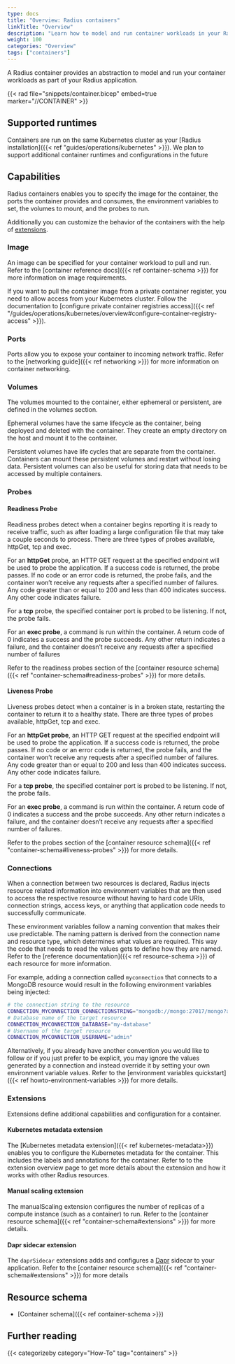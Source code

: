 ```yaml
---
type: docs
title: "Overview: Radius containers"
linkTitle: "Overview"
description: "Learn how to model and run container workloads in your Radius application"
weight: 100
categories: "Overview"
tags: ["containers"]
---
```


A Radius container provides an abstraction to model and run your container workloads as part of your Radius application. 

{{< rad file="snippets/container.bicep" embed=true marker="//CONTAINER" >}}

## Supported runtimes

Containers are run on the same Kubernetes cluster as your [Radius installation]({{< ref "guides/operations/kubernetes" >}}). We plan to support additional container runtimes and configurations in the future

## Capabilities

Radius containers enables you to specify the image for the container, the ports the container provides and consumes, the environment variables to set, the volumes to mount, and the probes to run.

Additionally you can customize the behavior of the containers with the help of [extensions](#extensions).

### Image

An image can be specified for your container workload to pull and run. Refer to the [container reference docs]({{< ref container-schema >}}) for more information on image requirements.

If you want to pull the container image from a private container register, you need to allow access from your Kubernetes cluster. Follow the documentation to [configure private container registries access]({{< ref "/guides/operations/kubernetes/overview#configure-container-registry-access" >}}).

### Ports

Ports allow you to expose your container to incoming network traffic. Refer to the [networking guide]({{< ref networking >}}) for more information on container networking.

### Volumes

The volumes mounted to the container, either ephemeral or persistent, are defined in the volumes section.

Ephemeral volumes have the same lifecycle as the container, being deployed and deleted with the container. They create an empty directory on the host and mount it to the container.

Persistent volumes have life cycles that are separate from the container. Containers can mount these persistent volumes and restart without losing data. Persistent volumes can also be useful for storing data that needs to be accessed by multiple containers.

### Probes

#### Readiness Probe

Readiness probes detect when a container begins reporting it is ready to receive traffic, such as after loading a large configuration file that may take a couple seconds to process. There are three types of probes available, httpGet, tcp and exec. 

For an **httpGet** probe, an HTTP GET request at the specified endpoint will be used to probe the application. If a success code is returned, the probe passes. If no code or an error code is returned, the probe fails, and the container won’t receive any requests after a specified number of failures. Any code greater than or equal to 200 and less than 400 indicates success. Any other code indicates failure.

For a **tcp** probe, the specified container port is probed to be listening. If not, the probe fails.

For an **exec probe**, a command is run within the container. A return code of 0 indicates a success and the probe succeeds. Any other return indicates a failure, and the container doesn’t receive any requests after a specified number of failures

Refer to the readiness probes section of the [container resource schema]({{< ref "container-schema#readiness-probes" >}}) for more details.

#### Liveness Probe

Liveness probes detect when a container is in a broken state, restarting the container to return it to a healthy state. There are three types of probes available, httpGet, tcp and exec.

For an **httpGet probe**, an HTTP GET request at the specified endpoint will be used to probe the application. If a success code is returned, the probe passes. If no code or an error code is returned, the probe fails, and the container won’t receive any requests after a specified number of failures. Any code greater than or equal to 200 and less than 400 indicates success. Any other code indicates failure.

For a **tcp probe**, the specified container port is probed to be listening. If not, the probe fails.

For an **exec probe**, a command is run within the container. A return code of 0 indicates a success and the probe succeeds. Any other return indicates a failure, and the container doesn’t receive any requests after a specified number of failures.

Refer to the probes section of the [container resource schema]({{< ref "container-schema#liveness-probes" >}}) for more details.

### Connections

When a connection between two resources is declared, Radius injects resource related information into environment variables that are then used to access the respective resource without having to hard code URIs, connection strings, access keys, or anything that application code needs to successfully communicate.

These environment variables follow a naming convention that makes their use predictable. The naming pattern is derived from the connection name and resource type, which determines what values are required. This way the code that needs to read the values gets to define how they are named. Refer to the [reference documentation]({{< ref resource-schema >}}) of each resource for more information. 

For example, adding a connection called `myconnection` that connects to a MongoDB resource would result in the following environment variables being injected:

```sh
# the connection string to the resource
CONNECTION_MYCONNECTION_CONNECTIONSTRING="mongodb://mongo:27017/mongo?authSource=admin"
# Database name of the target resource
CONNECTION_MYCONNECTION_DATABASE="my-database"
# Username of the target resource
CONNECTION_MYCONNECTION_USERNAME="admin"
```

Alternatively, if you already have another convention you would like to follow or if you just prefer to be explicit, you may ignore the values generated by a connection and instead override it by setting your own environment variable values. Refer to the [environment variables quickstart]({{< ref howto-environment-variables >}}) for more details.

### Extensions

Extensions define additional capabilities and configuration for a container.

#### Kubernetes metadata extension

The [Kubernetes metadata extension]({{< ref kubernetes-metadata>}}) enables you to configure the Kubernetes metadata for the container. This includes the labels and annotations for the container. Refer to to the extension overview page to get more details about the extension and how it works with other Radius resources.

#### Manual scaling extension

The manualScaling extension configures the number of replicas of a compute instance (such as a container) to run. Refer to the [container resource schema]({{< ref "container-schema#extensions" >}}) for more details.

#### Dapr sidecar extension

The `daprSidecar` extensions adds and configures a [Dapr](https://dapr.io) sidecar to your application. Refer to the [container resource schema]({{< ref "container-schema#extensions" >}}) for more details

## Resource schema 

- [Container schema]({{< ref container-schema >}})

## Further reading

{{< categorizeby category="How-To" tag="containers" >}}
